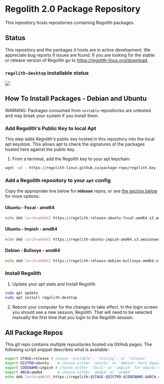 # Regolith 2.0 Package Repository

This repository hosts repositories containing Regolith packages. 

## Status

This repository and the packages it hosts are in active development.  We appreciate bug reports if issues are found.  If you are looking for the stable or release version of Regolith go to https://regolith-linux.org/download.

### `regolith-desktop` installable status

![](https://github.com/regolith-linux/voulage/actions/workflows/test-desktop-installable.yml/badge.svg)

## How To Install Packages - Debian and Ubuntu

WARNING: Packages consumed from `unstable` repositories are untested and may break your system if you install them.
### Add Regolith's Public Key to local Apt

This step adds Regolith's public key hosted in this repository into the local apt keystore.  This allows apt to check the signatures of the packages hosted here against the public key.

1. From a terminal, add the Regolith key to your apt keychain:

```bash
wget -qO - https://regolith-linux.github.io/package-repo/regolith.key | sudo apt-key add -
```

### Add a Regolith repository to your `apt` config

Copy the appropriate line below for **release** repos, or see [the section below](#all-package-repos) for more options:

#### Ubuntu - Focal - amd64

```bash
echo deb [arch=amd64] https://regolith-release-ubuntu-focal-amd64.s3.amazonaws.com focal main | sudo tee /etc/apt/sources.list.d/regolith.list
```

#### Ubuntu - Impish - amd64

```bash
echo deb [arch=amd64] https://regolith-ubuntu-impish-amd64.s3.amazonaws.com impish main | sudo tee /etc/apt/sources.list.d/regolith.list
```

#### Debian - Bullseye - amd64

```bash
echo deb [arch=amd64] https://regolith-release-debian-bullseye-amd64.s3.amazonaws.com bullseye main | sudo tee /etc/apt/sources.list.d/regolith.list
```

### Install Regolith

1. Update your apt state and Install Regolith

```bash
sudo apt update
sudo apt install regolith-desktop
```

2. Reboot your computer for the changes to take effect.  In the login screen you should see a new session, Regolith.  That will need to be selected manually the first time that you login to the Regolith session.


## All Package Repos

This git repo contains multiple repositories hosted via GitHub pages.  The following script snippet describes what is available:

```bash
export STAGE=release # choose 'unstable', 'testing', or 'release'
export DISTRO=ubuntu    # choose either 'ubuntu' or 'debian' here depending on system installing into
export CODENAME=impish # choose either 'focal' or 'impish' for ubuntu or 'bullseye' for debian
export ARCH=amd64       # choose either 'amd64' or 'arm64'
echo deb [arch=$ARCH] https://regolith-$STAGE-$DISTRO-$CODENAME-$ARCH.s3.amazonaws.com $CODENAME main | sudo tee /etc/apt/sources.list.d/regolith.list
```